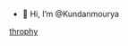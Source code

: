 - 👋 Hi, I’m @Kundanmourya


<!---
Kundanmourya/Kundanmourya is a ✨ special ✨ repository because its `README.md` (this file) appears on your GitHub profile.
You can click the Preview link to take a look at your changes.
--->








[throphy](https://github-profile-trophy.vercel.app/?username=kundanmourya)
